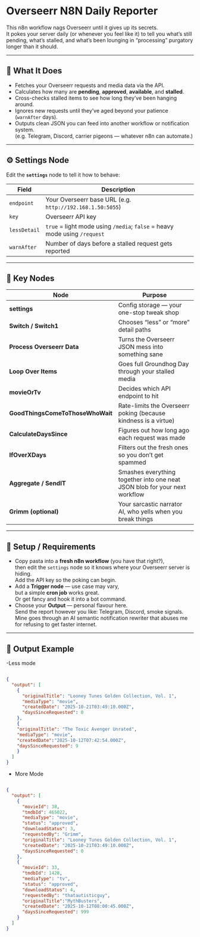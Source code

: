 # Overseerr N8N Daily Reporter 

This n8n workflow nags Overseerr until it gives up its secrets.  
It pokes your server daily (or whenever you feel like it) to tell you what’s still pending, what’s stalled, and what’s been lounging in “processing” purgatory longer than it should.

---

## 🧠 What It Does

- Fetches your Overseerr requests and media data via the API.  
- Calculates how many are **pending**, **approved**, **available**, and **stalled**.  
- Cross-checks stalled items to see how long they’ve been hanging around.  
- Ignores new requests until they’ve aged beyond your patience (`warnAfter` days).  
- Outputs clean JSON you can feed into another workflow or notification system.  
  (e.g. Telegram, Discord, carrier pigeons — whatever n8n can automate.)

---

## ⚙️ Settings Node

Edit the **`settings`** node to tell it how to behave:

| Field | Description |
|-------|--------------|
| `endpoint` | Your Overseerr base URL (e.g. `http://192.168.1.50:5055`) |
| `key` | Overseerr API key |
| `lessDetail` | `true` = light mode using `/media`; `false` = heavy mode using `/request` |
| `warnAfter` | Number of days before a stalled request gets reported |

---

## 🧩 Key Nodes

| Node | Purpose |
|------|----------|
| **settings** | Config storage — your one-stop tweak shop |
| **Switch / Switch1** | Chooses “less” or “more” detail paths |
| **Process Overseerr Data** | Turns the Overseerr JSON mess into something sane |
| **Loop Over Items** | Goes full Groundhog Day through your stalled media |
| **movieOrTv** | Decides which API endpoint to hit |
| **GoodThingsComeToThoseWhoWait** | Rate-limits the Overseerr poking (because kindness is a virtue) |
| **CalculateDaysSince** | Figures out how long ago each request was made |
| **IfOverXDays** | Filters out the fresh ones so you don’t get spammed |
| **Aggregate / SendIT** | Smashes everything together into one neat JSON blob for your next workflow |
| **Grimm (optional)** | Your sarcastic narrator AI, who yells when you break things |

---

## 🧰 Setup / Requirements

- Copy pasta into a **fresh n8n workflow** (you have that right?),  
  then edit the `settings` node so it knows where your Overseerr server is hiding.  
  Add the API key so the poking can begin.  
- Add a **Trigger node** — use case may vary,  
  but a simple **cron job** works great.  
  Or get fancy and hook it into a bot command.  
- Choose your **Output** — personal flavour here.  
  Send the report however you like: Telegram, Discord, smoke signals.  
  Mine goes through an AI semantic notification rewriter that abuses me  
  for refusing to get faster internet.

---

## 💬 Output Example

-Less mode
```json

{
  "output": [
    {
      "originalTitle": "Looney Tunes Golden Collection, Vol. 1",  
      "mediaType": "movie",
      "createdDate": "2025-10-21T03:49:10.000Z",
      "daysSinceRequested": 0
    },
    {
    "originalTitle": "The Toxic Avenger Unrated",
    "mediaType": "movie",
    "createdDate":"2025-10-12T07:42:54.000Z",
    "daysSinceRequested": 9
    }
  ]
}
```

- More Mode
```json

{
  "output": [
    {
      "movieId": 38,
      "tmdbId": 465022,
      "mediaType": "movie",
      "status": "approved",
      "downloadStatus": 3,
      "requestedBy": "Grimm",
      "originalTitle": "Looney Tunes Golden Collection, Vol. 1",
      "createdDate": "2025-10-21T03:49:10.000Z",
      "daysSinceRequested": 0
    },
    {
      "movieId": 33,
      "tmdbId": 1428,
      "mediaType": "tv",
      "status": "approved",
      "downloadStatus": 4,
      "requestedBy": "thatautisticguy",
      "originalTitle":"MythBusters",
      "createdDate": "2025-10-12T08:00:45.000Z",
      "daysSinceRequested": 999
    }
  ]
}
